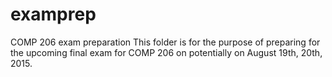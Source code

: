 # examprep
COMP 206 exam preparation
This folder is for the purpose of preparing for the upcoming final exam for COMP 206 on potentially on August 19th, 20th, 2015.
